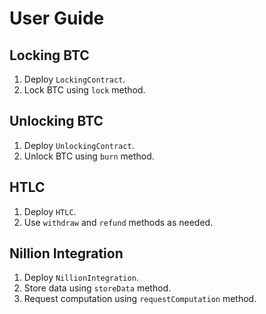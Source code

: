 # User Guide

## Locking BTC

1. Deploy `LockingContract`.
2. Lock BTC using `lock` method.

## Unlocking BTC

1. Deploy `UnlockingContract`.
2. Unlock BTC using `burn` method.

## HTLC

1. Deploy `HTLC`.
2. Use `withdraw` and `refund` methods as needed.

## Nillion Integration

1. Deploy `NillionIntegration`.
2. Store data using `storeData` method.
3. Request computation using `requestComputation` method.
